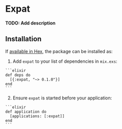 # Expat

**TODO: Add description**

## Installation

If [available in Hex](https://hex.pm/docs/publish), the package can be installed as:

  1. Add `expat` to your list of dependencies in `mix.exs`:

    ```elixir
    def deps do
      [{:expat, "~> 0.1.0"}]
    end
    ```

  2. Ensure `expat` is started before your application:

    ```elixir
    def application do
      [applications: [:expat]]
    end
    ```

